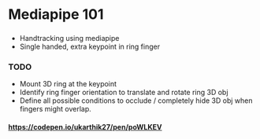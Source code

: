 # Mediapipe 101
###
- Handtracking using mediapipe
- Single handed, extra keypoint in ring finger
### TODO
- Mount 3D ring at the keypoint
- Identify ring finger orientation to translate and rotate ring 3D obj
- Define all possible conditions to occlude / completely hide 3D obj when fingers might overlap.

#### https://codepen.io/ukarthik27/pen/poWLKEV
